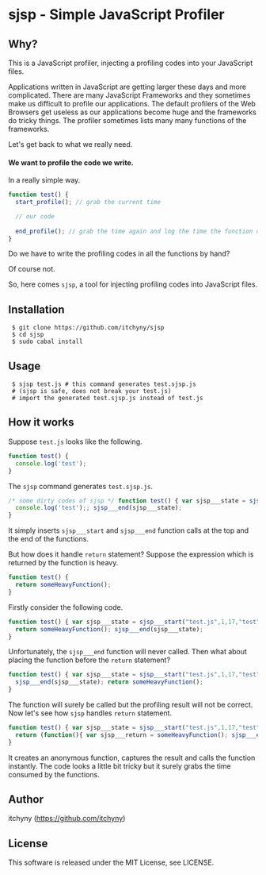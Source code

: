 # sjsp - Simple JavaScript Profiler
## Why?
This is a JavaScript profiler, injecting a profiling codes into your JavaScript files.

Applications written in JavaScript are getting larger these days and more complicated.
There are many JavaScript Frameworks and they sometimes make us difficult to profile
our applications. The default profilers of the Web Browsers get useless as our
applications become huge and the frameworks do tricky things. The profiler sometimes
lists many many functions of the frameworks.

Let's get back to what we really need.

#### We want to profile the code we write.

In a really simple way.
```js
function test() {
  start_profile(); // grab the current time

  // our code
  
  end_profile(); // grab the time again and log the time the function cost
}
```

Do we have to write the profiling codes in all the functions by hand?

Of course not.

So, here comes `sjsp`, a tool for injecting profiling codes into JavaScript files.

## Installation
```
 $ git clone https://github.com/itchyny/sjsp
 $ cd sjsp
 $ sudo cabal install
```

## Usage
```
 $ sjsp test.js # this command generates test.sjsp.js
 # (sjsp is safe, does not break your test.js)
 # import the generated test.sjsp.js instead of test.js
```

## How it works
Suppose `test.js` looks like the following.
```js
function test() {
  console.log('test');
}
```
The `sjsp` command generates `test.sjsp.js`.
```js
/* some dirty codes of sjsp */ function test() { var sjsp___state = sjsp___start("test.js",1,17,"test","function test() {");
  console.log('test');; sjsp___end(sjsp___state);
}
```
It simply inserts `sjsp___start` and `sjsp___end` function calls at the top and
the end of the functions.


But how does it handle `return` statement? Suppose the expression which is
returned by the function is heavy.
```js
function test() {  
  return someHeavyFunction();
}
```
Firstly consider the following code.
```js
function test() { var sjsp___state = sjsp___start("test.js",1,17,"test","function test() {  ");  
  return someHeavyFunction(); sjsp___end(sjsp___state);
}
```
Unfortunately, the `sjsp___end` function will never called. Then what about
placing the function before the `return` statement?
```js
function test() { var sjsp___state = sjsp___start("test.js",1,17,"test","function test() {  ");  
  sjsp___end(sjsp___state); return someHeavyFunction();
}
```
The function will surely be called but the profiling result will not be correct.
Now let's see how `sjsp` handles `return` statement.
```js
function test() { var sjsp___state = sjsp___start("test.js",1,17,"test","function test() {  ");  
  return (function(){ var sjsp___return = someHeavyFunction(); sjsp___end(sjsp___state); return sjsp___return; } ).call(this);; sjsp___end(sjsp___state);
}
```
It creates an anonymous function, captures the result and calls the function instantly.
The code looks a little bit tricky but it surely grabs the time consumed by the functions.

## Author
itchyny (https://github.com/itchyny)

## License
This software is released under the MIT License, see LICENSE.
